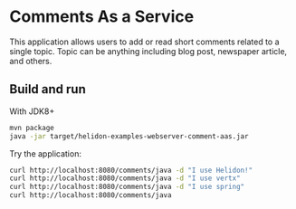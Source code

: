 # Comments As a Service

This application allows users to add or read short comments related to a single topic.
 Topic can be anything including blog post, newspaper article, and others.

## Build and run

With JDK8+
```bash
mvn package
java -jar target/helidon-examples-webserver-comment-aas.jar
```

Try the application:

```bash
curl http://localhost:8080/comments/java -d "I use Helidon!"
curl http://localhost:8080/comments/java -d "I use vertx"
curl http://localhost:8080/comments/java -d "I use spring"
curl http://localhost:8080/comments/java
```